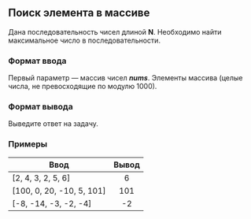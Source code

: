 ## Поиск элемента в массиве

Дана последовательность чисел длиной **N**.
Необходимо найти максимальное число в последовательности. 

### Формат ввода

Первый параметр — массив чисел **_nums_**. Элементы массива (целые числа, не превосходящие по модулю 1000).

### Формат вывода

Выведите ответ на задачу.

### Примеры

| Ввод                      | Вывод |
|---------------------------|:-----:|
| [2, 4, 3, 2, 5, 6]        |   6   |
| [100, 0, 20, -10, 5, 101] |  101  |
| [-8, -14, -3, -2, -4]     |  -2   |

